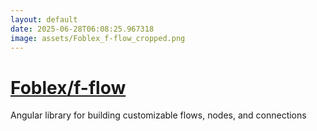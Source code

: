 ```yaml
---
layout: default
date: 2025-06-28T06:08:25.967318
image: assets/Foblex_f-flow_cropped.png
---
```


# [Foblex/f-flow](https://github.com/Foblex/f-flow)

Angular library for building customizable flows, nodes, and connections
